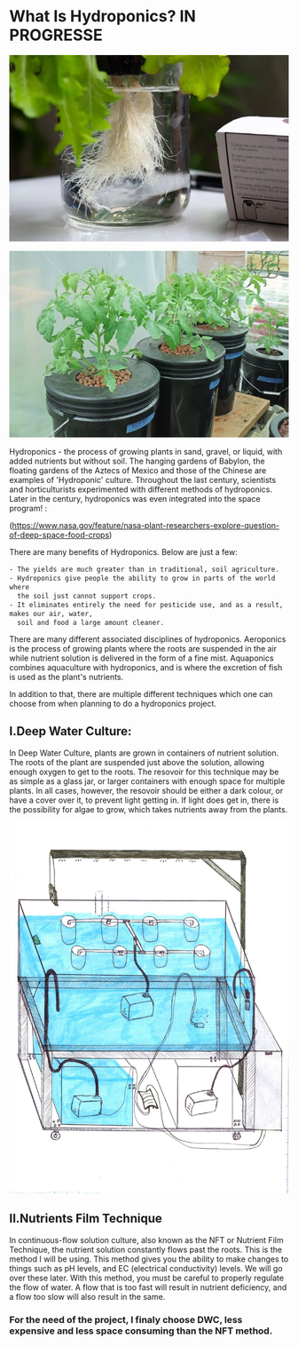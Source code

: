 
# What Is Hydroponics?   IN PROGRESSE


![alt text](https://github.com/Tungdil-main-dor/IGROWTECH/blob/master/images/root_water.jpg "image root in water ")

![alt text](https://github.com/Tungdil-main-dor/IGROWTECH/blob/master/images/tomatoes_hydroponic.jpg "images tomatoes in hydroponic")



Hydroponics - the process of growing plants in sand, gravel, or liquid, with added nutrients but without soil. The hanging gardens of Babylon, the floating gardens of the Aztecs of Mexico and those of the Chinese are examples of 'Hydroponic' culture. Throughout the last century, scientists and horticulturists experimented with different methods of hydroponics. Later in the century, hydroponics was even integrated into the space program! :

(https://www.nasa.gov/feature/nasa-plant-researchers-explore-question-of-deep-space-food-crops)



There are many benefits of Hydroponics. Below are just a few:

    - The yields are much greater than in traditional, soil agriculture.
    - Hydroponics give people the ability to grow in parts of the world where
      the soil just cannot support crops.
    - It eliminates entirely the need for pesticide use, and as a result, makes our air, water,
      soil and food a large amount cleaner.


There are many different associated disciplines of hydroponics. Aeroponics is the process of growing plants where the roots are suspended in the air while nutrient solution is delivered in the form of a fine mist. Aquaponics combines aquaculture with hydroponics, and is where the excretion of fish is used as the plant's nutrients.

In addition to that, there are multiple different techniques which one can choose from when planning to do a hydroponics project.

## I.Deep Water Culture:

  In Deep Water Culture, plants are grown in containers of nutrient solution. The roots of the plant are suspended just above the solution, allowing enough oxygen to get to the roots. The resovoir for this technique may be as simple as a glass jar, or larger containers with enough space for multiple plants. In all cases, however, the resovoir should be either a dark colour, or have a cover over it, to prevent light getting in. If light does get in, there is the possibility for algae to grow, which takes nutrients away from the plants.
  
  

![alt text](https://github.com/Tungdil-main-dor/IGROWTECH/blob/master/images/Diagram_of_the_water_part_of_the_system.jpeg "Diagram of DWC système used in this projct")
  
  

## II.Nutrients Film Technique
In continuous-flow solution culture, also known as the NFT or Nutrient Film Technique, the nutrient solution constantly flows past the roots. This is the method I will be using. This method gives you the ability to make changes to things such as pH levels, and EC (electrical conductivity) levels. We will go over these later. With this method, you must be careful to properly regulate the flow of water. A flow that is too fast will result in nutrient deficiency, and a flow too slow will also result in the same.

### For the need of the project, I finaly choose DWC, less expensive and less space consuming than the NFT method.
